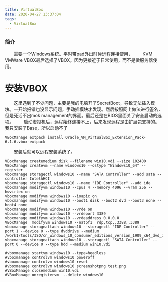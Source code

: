 ```yaml
---
title: VirtualBox
date: 2020-04-27 13:37:04
tags:
  - VirtualBox
---
```

### 简介
&emsp;&emsp;需要一个Windows系统。平时带pad外出时候远程连接使用，
&emsp;&emsp;KVM VMWare VBOX最后选择了VBOX。因为更接近于日常使用，而不是做服务器使用。

<!-- more -->

# 安装VBOX
&emsp;&emsp;这里遇到了不少问题，主要是我的电脑开了SecretBoot，导致无法插入模块。一开始报错也没显示问题，手动插模块才发现。然后按照网上做法进行签名，但是死活不出mok management的界面。最后还是在BIOS里面关了安全启动的选项。
&emsp;&emsp;启动虚拟机后，远程始终连接不上，后来发现远程是由扩展包支持的。我只安装了Base，所以启动不了


```
VBoxManage extpack install Oracle_VM_VirtualBox_Extension_Pack-6.1.6.vbox-extpack 
```

&emsp;&emsp;安装后就可以远程安装系统了。

```
VBoxManage createmedium disk --filename win10.vdi --size 102400
VBoxManage createvm --name windows10 --ostype "Windows10_64" --register
vboxmanage storagectl windows10 --name "SATA Controller" --add sata --controller IntelAHCI
vboxmanage storagectl windows10 --name "IDE Controller" --add ide
vboxmanage modifyvm windows10 --cpus 4 --memory 4096 --vram 256 --hwvirtex on
vboxmanage modifyvm windows10 --ioapic on
vboxmanage modifyvm windows10 --boot1 disk --boot2 dvd --boot3 none --boot4 none
vboxmanage modifyvm windows10 --vrde on
vboxmanage modifyvm windows10 --vrdeport 3389
vboxmanage modifyvm windows10 --vrdeaddress 0.0.0.0
VBoxManage  modifyvm windows10 --natpf1  rdp,tcp,,3388,,3389
vboxmanage storageattach windows10 --storagectl "IDE Controller" --port 1 --device 0 --type dvddrive --medium /work1/tools/ISO/cn_windows_10_consumer_editions_version_1909_x64_dvd_76365bf8.iso
vboxmanage storageattach windows10 --storagectl "SATA Controller" --port 0 --device 0 --type hdd --medium win10.vdi

#vboxmanage startvm windows10 --type=headless
#vboxmanage controlvm windows10 poweroff
#vboxmanage controlvm windows10 reset
#vboxmanage controlvm windows10 screenshotpng test.png
#VBoxManage closemedium win10.vdi
#VBoxManage unregistervm  --delete windows10
```
